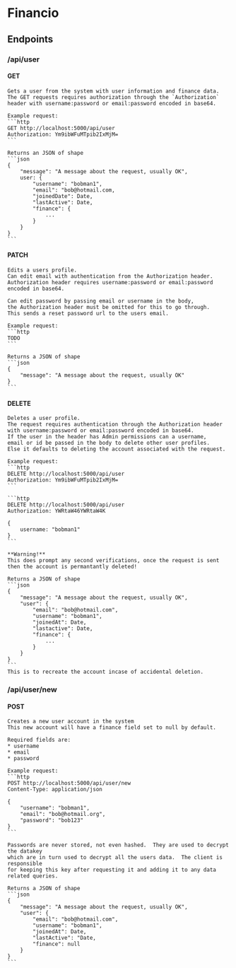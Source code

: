 # Financio
## Endpoints

### /api/user
#### GET
    Gets a user from the system with user information and finance data.  The GET requests requires authorization through the `Authorization` header with username:password or email:password encoded in base64.

    Example request:
    ```http
    GET http://localhost:5000/api/user 
    Authorization: Ym9ibWFuMTpib2IxMjM=
    ```

    Returns an JSON of shape 
    ```json
    {
        "message": "A message about the request, usually OK",
        user: {
            "username": "bobman1",
            "email": "bob@hotmail.com,
            "joinedDate": Date,
            "lastActive": Date,
            "finance": {
                ...
            } 
        }
    }
    ```

#### PATCH
    Edits a users profile.  
    Can edit email with authentication from the Authorization header. 
    Authorization header requires username:password or email:password encoded in base64.
    
    Can edit password by passing email or username in the body, 
    the Authorization header must be omitted for this to go through.
    This sends a reset password url to the users email.

    Example request:
    ```http
    TODO
    ```

    Returns a JSON of shape
    ```json
    {
        "message": "A message about the request, usually OK"
    }
    ```

#### DELETE
    Deletes a user profile.
    The request requires authentication through the Authorization header 
    with username:password or email:password encoded in base64.  
    If the user in the header has Admin permissions can a username, 
    email or id be passed in the body to delete other user profiles.
    Else it defaults to deleting the account associated with the request.

    Example request:
    ```http
    DELETE http://localhost:5000/api/user 
    Authorization: Ym9ibWFuMTpib2IxMjM=
    ```

    ```http
    DELETE http://localhost:5000/api/user 
    Authorization: YWRtaW46YWRtaW4K

    {
        username: "bobman1"
    }
    ```

    **Warning!**
    This does prompt any second verifications, once the request is sent 
    then the account is permantantly deleted!

    Returns a JSON of shape
    ```json
    {
        "message": "A message about the request, usually OK",
        "user": {
            "email": "bob@hotmail.com",
            "username": "bobman1",
            "joinedAt": Date,
            "lastactive": Date,
            "finance": {
                ...
            }
        }
    }
    ```
    This is to recreate the account incase of accidental deletion.

### /api/user/new
#### POST
    Creates a new user account in the system
    This new account will have a finance field set to null by default.

    Required fields are:
    * username
    * email
    * password

    Example request:
    ```http
    POST http://localhost:5000/api/user/new 
    Content-Type: application/json

    {
        "username": "bobman1", 
        "email": "bob@hotmail.org", 
        "password": "bob123"
    }
    ```

    Passwords are never stored, not even hashed.  They are used to decrypt the datakey
    which are in turn used to decrypt all the users data.  The client is responsible 
    for keeping this key after requesting it and adding it to any data related queries.  

    Returns a JSON of shape
    ```json
    {
        "message": "A message about the request, usually OK",
        "user": {
            "email": "bob@hotmail.com",
            "username": "bobman1",
            "joinedAt": Date,
            "lastActive": "Date,
            "finance": null
        }
    }
    ```